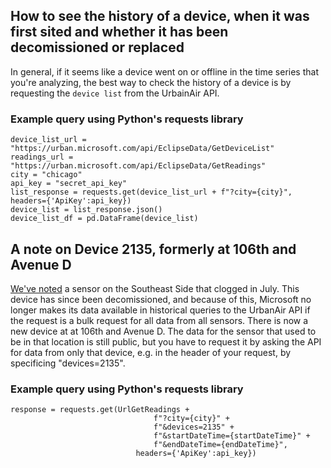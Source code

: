 
## How to see the history of a device, when it was first sited and whether it has been decomissioned or replaced
In general, if it seems like a device went on or offline in the time series that you're analyzing, the best way to check the history of a device is by requesting the `device list` from the UrbainAir API.
### Example query using Python's requests library
``` 
device_list_url = "https://urban.microsoft.com/api/EclipseData/GetDeviceList"
readings_url = "https://urban.microsoft.com/api/EclipseData/GetReadings"
city = "chicago"
api_key = "secret_api_key"
list_response = requests.get(device_list_url + f"?city={city}", headers={'ApiKey':api_key})
device_list = list_response.json()
device_list_df = pd.DataFrame(device_list)
```

## A note on Device 2135, formerly at 106th and Avenue D
[We've noted](link-tk) a sensor on the Southeast Side that clogged in July. This device has since been decomissioned, and because of this, Microsoft no longer makes its data available in historical queries to the UrbanAir API if the request is a bulk request for all data from all sensors. There is now a new device at at 106th and Avenue D. The data for the sensor that used to be in that location is still public, but you have to request it by asking the API for data from only that device, e.g. in the header of your request, by specificing "devices=2135".
### Example query using Python's requests library
``` 
response = requests.get(UrlGetReadings +
                                f"?city={city}" +
                                f"&devices=2135" +
                                f"&startDateTime={startDateTime}" +
                                f"&endDateTime={endDateTime}",
                            headers={'ApiKey':api_key}) 
```
